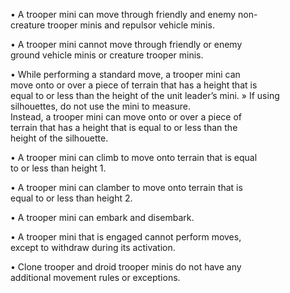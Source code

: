 • A trooper mini can move through friendly and enemy non-  
creature trooper minis and repulsor vehicle minis.  

• A trooper mini cannot move through friendly or enemy  
ground vehicle minis or creature trooper minis.  

• While performing a standard move, a trooper mini can  
move onto or over a piece of terrain that has a height that is  
equal to or less than the height of the unit leader’s mini.
» If using silhouettes, do not use the mini to measure.  
Instead, a trooper mini can move onto or over a piece of  
terrain that has a height that is equal to or less than the  
height of the silhouette.  

• A trooper mini can climb to move onto terrain that is equal  
to or less than height 1.  

• A trooper mini can clamber to move onto terrain that is  
equal to or less than height 2.  

• A trooper mini can embark and disembark.  

• A trooper mini that is engaged cannot perform moves,  
except to withdraw during its activation.  

• Clone trooper and droid trooper minis do not have any  
additional movement rules or exceptions.